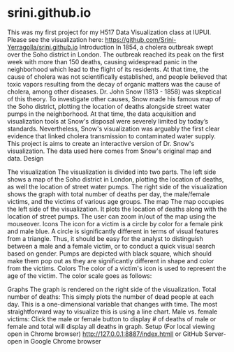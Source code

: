 # srini.github.io
This was my first project for my H517 Data Visualization class at IUPUI. 
Please see the visualization here: https://github.com/Srini-Yerragolla/srini.github.io
Introduction
In 1854, a cholera outbreak swept over the Soho district in London. The outbreak reached its peak on the first week with more than 150 deaths, causing widespread panic in the neighborhood which lead to the flight of its residents. At that time, the cause of cholera was not scientifically established, and people believed that toxic vapors resulting from the decay of organic matters was the cause of cholera, among other diseases. Dr. John Snow (1813 - 1858) was skeptical of this theory. To investigate other causes, Snow made his famous map of the Soho district, plotting the location of deaths alongside street water pumps in the neighborhood. At that time, the data acquisition and visualization tools at Snow's disposal were severely limited by today’s standards. Nevertheless, Snow's visualization was arguably the first clear evidence that linked cholera transmission to contaminated water supply.
This project is aims to create an interactive version of Dr. Snow's visualization. The data used here comes from Snow's original map and data.
Design

The visualization
The visualization is divided into two parts. The left side shows a map of the Soho district in London, plotting the location of deaths, as well the location of street water pumps. The right side of the visualization shows the graph with total number of deaths per day, the male/female victims, and the victims of various age groups. 
The map
The map occupies the left side of the visualization. It plots the location of deaths along with the location of street pumps. The user can zoom in/out of the map using the mouseover.
Icons
The icon for a victim is a circle by color for a female pink and male blue. A circle is significantly different in terms of visual features from a triangle. Thus, it should be easy for the analyst to distinguish between a male and a female victim, or to conduct a quick visual search based on gender. Pumps are depicted with black square, which should make them pop out as they are significantly different in shape and color from the victims.
Colors
The color of a victim's icon is used to represent the age of the victim. The color scale goes as follows:
 
Graphs
The graph is rendered on the right side of the visualization.
Total number of deaths: This simply plots the number of dead people at each day. This is a one-dimensional variable that changes with time. The most straightforward way to visualize this is using a line chart.
Male vs. female victims: Click the male or female button to display # of deaths of male or female and total will display all deaths in graph.
Setup (For local viewing open in Chrome browser)  http://127.0.0.1:8887/index.htmll or GitHub Server- open in Google Chrome browser 







